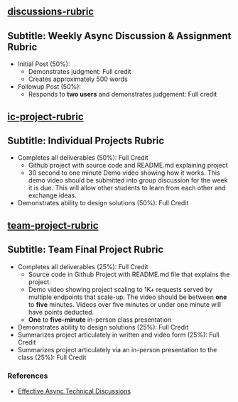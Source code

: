 ## [discussions-rubric](#discussions-rubric)
## Subtitle:  Weekly Async Discussion & Assignment Rubric

*   Initial Post (50%):
    *   Demonstrates judgment: Full credit
    *   Creates approximately 500 words
*   Followup Post (50%):
    *    Responds to **two users** and demonstrates judgement:  Full credit

## [ic-project-rubric](#ic-project-rubric)
## Subtitle:  Individual Projects Rubric


*   Completes all deliverables (50%): Full Credit
    *   Github project with source code and README.md explaining project
    *   30 second to one minute Demo video showing how it works.  This demo video should be submitted into group discussion for the week it is due.  This will allow other students to learn from each other and exchange ideas.
*   Demonstrates ability to design solutions (50%):  Full Credit

## [team-project-rubric](#team-project-rubric)
## Subtitle: Team Final Project Rubric

*   Completes all deliverables (25%): Full Credit
    *   Source code in Github Project with README.md file that explains the project.
    *   Demo video showing project scaling to 1K+ requests served by multiple endpoints that scale-up.   The video should be between **one** to **five** minutes.  Videos over five minutes or under one minute will have points deducted.
    *   **One** to **five-minute** in-person class presentation
*   Demonstrates ability to design solutions (25%):  Full Credit
*   Summarizes project articulately in written and video form (25%):  Full Credit
*   Summarizes project articulately via an in-person presentation to the class (25%):  Full Credit

### References

* [Effective Async Technical Discussions](https://noahgift.github.io/cloud-data-analysis-at-scale/topics/effective-async-technical-discussions)
